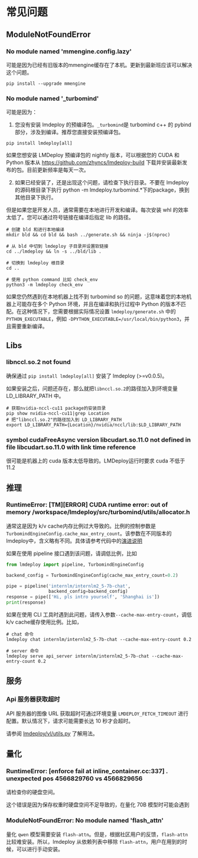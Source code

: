 # 常见问题

## ModuleNotFoundError

### No module named 'mmengine.config.lazy'

可能是因为已经有旧版本的mmengine缓存在了本机。更新到最新班应该可以解决这个问题。

```shell
pip install --upgrade mmengine
```

### No module named '\_turbomind'

可能是因为：

1. 您没有安装 lmdeploy 的预编译包。`_turbomind`是 turbomind c++ 的 pybind部分，涉及到编译。推荐您直接安装预编译包。

```shell
pip install lmdeploy[all]
```

如果您想安装 LMDeploy 预编译包的 nightly 版本，可以根据您的 CUDA 和 Python 版本从 https://github.com/zhyncs/lmdeploy-build 下载并安装最新发布的包。目前更新频率是每天一次。

2. 如果已经安装了，还是出现这个问题，请检查下执行目录。不要在 lmdeploy 的源码根目录下执行 python -m lmdeploy.turbomind.\*下的package，换到其他目录下执行。

但是如果您是开发人员，通常需要在本地进行开发和编译。每次安装 whl 的效率太低了。您可以通过符号链接在编译后指定 lib 的路径。

```shell
# 创建 bld 和进行本地编译
mkdir bld && cd bld && bash ../generate.sh && ninja -j$(nproc)

# 从 bld 中切到 lmdeploy 子目录并设置软链接
cd ../lmdeploy && ln -s ../bld/lib .

# 切换到 lmdeploy 根目录
cd ..

# 使用 python command 比如 check_env
python3 -m lmdeploy check_env
```

如果您仍然遇到在本地机器上找不到 turbomind so 的问题，这意味着您的本地机器上可能存在多个 Python 环境，并且在编译和执行过程中 Python 的版本不匹配。在这种情况下，您需要根据实际情况设置 `lmdeploy/generate.sh` 中的 `PYTHON_EXECUTABLE`，例如 `-DPYTHON_EXECUTABLE=/usr/local/bin/python3`，并且需要重新编译。

## Libs

### libnccl.so.2 not found

确保通过 `pip install lmdeploy[all]` 安装了 lmdeploy (>=v0.0.5)。

如果安装之后，问题还存在，那么就把`libnccl.so.2`的路径加入到环境变量 LD_LIBRARY_PATH 中。

```shell
# 获取nvidia-nccl-cu11 package的安装目录
pip show nvidia-nccl-cu11|grep Location
# 把"libnccl.so.2"的路径加入到 LD_LIBRARY_PATH
export LD_LIBRARY_PATH={Location}/nvidia/nccl/lib:$LD_LIBRARY_PATH
```

### symbol cudaFreeAsync version libcudart.so.11.0 not defined in file libcudart.so.11.0 with link time reference

很可能是机器上的 cuda 版本太低导致的。LMDeploy运行时要求 cuda 不低于 11.2

## 推理

### RuntimeError: \[TM\]\[ERROR\] CUDA runtime error: out of memory /workspace/lmdeploy/src/turbomind/utils/allocator.h

通常这是因为 k/v cache内存比例过大导致的。比例的控制参数是 `TurbomindEngineConfig.cache_max_entry_count`。该参数在不同版本的 lmdeploy中，含义略有不同。具体请参考代码中的[演进说明](https://github.com/InternLM/lmdeploy/blob/52419bd5b6fb419a5e3aaf3c3b4dea874b17e094/lmdeploy/messages.py#L107)

如果在使用 pipeline 接口遇到该问题，请调低比例，比如

```python
from lmdeploy import pipeline, TurbomindEngineConfig

backend_config = TurbomindEngineConfig(cache_max_entry_count=0.2)

pipe = pipeline('internlm/internlm2_5-7b-chat',
                backend_config=backend_config)
response = pipe(['Hi, pls intro yourself', 'Shanghai is'])
print(response)
```

如果在使用 CLI 工具时遇到此问题，请传入参数`--cache-max-entry-count`，调低 k/v cache缓存使用比例。比如，

```shell
# chat 命令
lmdeploy chat internlm/internlm2_5-7b-chat --cache-max-entry-count 0.2

# server 命令
lmdeploy serve api_server internlm/internlm2_5-7b-chat --cache-max-entry-count 0.2
```

## 服务

### Api 服务器获取超时

API 服务器的图像 URL 获取超时可通过环境变量 `LMDEPLOY_FETCH_TIMEOUT` 进行配置。默认情况下，请求可能需要长达 10 秒才会超时。

请参阅 [lmdeploy/vl/utils.py](https://github.com/InternLM/lmdeploy/blob/7b6876eafcb842633e0efe8baabe5906d7beeeea/lmdeploy/vl/utils.py#L31) 了解用法。

## 量化

### RuntimeError: \[enforce fail at inline_container.cc:337\] . unexpected pos 4566829760 vs 4566829656

请检查你的硬盘空间。

这个错误是因为保存权重时硬盘空间不足导致的，在量化 70B 模型时可能会遇到

### ModuleNotFoundError: No module named 'flash_attn'

量化 `qwen` 模型需要安装 `flash-attn`。但是，根据社区用户的反馈，`flash-attn` 比较难安装。所以，lmdeploy 从依赖列表中移除 `flash-attn`，用户在用到的时候，可以进行手动安装。
